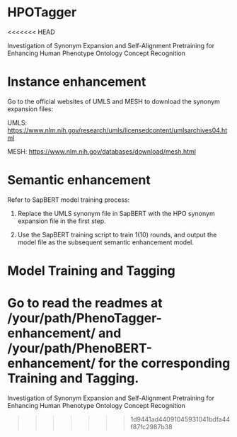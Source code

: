 # HPOTagger
<<<<<<< HEAD

Investigation of Synonym Expansion and Self-Alignment Pretraining for Enhancing Human Phenotype Ontology Concept Recognition


# Instance enhancement

Go to the official websites of UMLS and MESH to download the synonym expansion files:

UMLS: https://www.nlm.nih.gov/research/umls/licensedcontent/umlsarchives04.html

MESH: https://www.nlm.nih.gov/databases/download/mesh.html

# Semantic enhancement

Refer to SapBERT model training process:

1. Replace the UMLS synonym file in SapBERT with the HPO synonym expansion file in the first step.

2. Use the SapBERT training script to train 1(10) rounds, and output the model file as the subsequent semantic enhancement model.

# Model Training and Tagging

Go to read the readmes at /your/path/PhenoTagger-enhancement/ and /your/path/PhenoBERT-enhancement/ for the corresponding Training and Tagging.
=======
Investigation of Synonym Expansion and Self-Alignment Pretraining for Enhancing Human Phenotype Ontology Concept Recognition
>>>>>>> 1d9441ad44091045931041bdfa44f87fc2987b38
